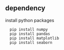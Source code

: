 ## dependency

install python packages

```
  pip install numpy
  pip install pandas
  pip install matplotlib
  pip install seaborn
```

